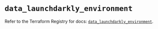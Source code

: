 # `data_launchdarkly_environment`

Refer to the Terraform Registry for docs: [`data_launchdarkly_environment`](https://registry.terraform.io/providers/launchdarkly/launchdarkly/2.22.0/docs/data-sources/environment).
